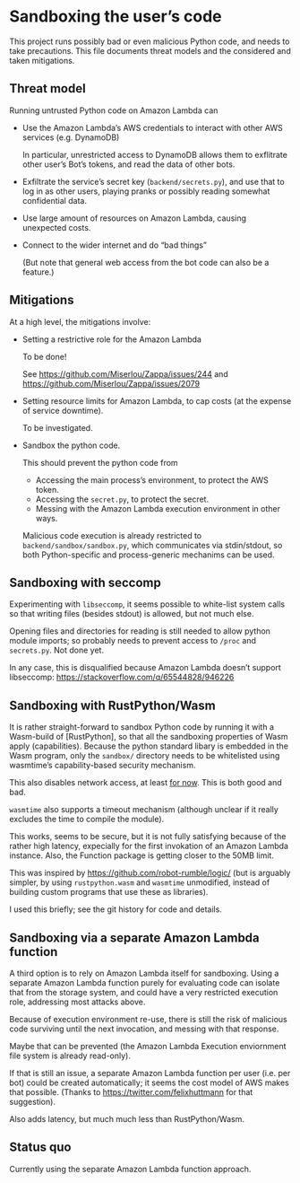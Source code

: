 Sandboxing the user’s code
==========================

This project runs possibly bad or even malicious Python code, and needs to take
precautions. This file documents threat models and the considered and taken mitigations.

Threat model
------------

Running untrusted Python code on Amazon Lambda can

 * Use the Amazon Lambda’s AWS credentials to interact with other AWS services
   (e.g. DynamoDB)

   In particular, unrestricted access to DynamoDB allows them to exflitrate
   other user’s Bot’s tokens, and read the data of other bots.

 * Exfiltrate the service’s secret key (`backend/secrets.py`), and use that to
   log in as other users, playing pranks or possibly reading somewhat
   confidential data.

 * Use large amount of resources on Amazon Lambda, causing unexpected costs.

 * Connect to the wider internet and do “bad things”

   (But note that general web access from the bot code can also be a feature.)

Mitigations
-----------

At a high level, the mitigations involve:

 * Setting a restrictive role for the Amazon Lambda

   To be done!

   See https://github.com/Miserlou/Zappa/issues/244 and https://github.com/Miserlou/Zappa/issues/2079

 * Setting resource limits for Amazon Lambda, to cap costs (at the expense of service downtime).

   To be investigated.

 * Sandbox the python code.

   This should prevent the python code from

   * Accessing the main process’s environment, to protect the AWS token.
   * Accessing the `secret.py`, to protect the secret.
   * Messing with the Amazon Lambda execution environment in other ways.

   Malicious code execution is already restricted to
   `backend/sandbox/sandbox.py`, which communicates via stdin/stdout, so both
   Python-specific and process-generic mechanims can be used.

Sandboxing with seccomp
-----------------------

Experimenting with `libseccomp`, it seems possible to white-list system calls
so that writing files (besides stdout) is allowed, but not much else.

Opening files and directories for reading is still needed to allow python
module imports; so probably needs to prevent access to `/proc` and
`secrets.py`. Not done yet.

In any case, this is disqualified because Amazon Lambda doesn’t support
libseccomp: https://stackoverflow.com/q/65544828/946226

Sandboxing with RustPython/Wasm
-------------------------------

It is rather straight-forward to sandbox Python code by running it with a
Wasm-build of [RustPython], so that all the sandboxing properties of Wasm apply
(capabilities). Because the python standard libary is embedded in the Wasm
program, only the `sandbox/` directory needs to be whitelisted using wasmtime’s
capability-based security mechanism.

This also disables network access, at least [for
now](https://github.com/WebAssembly/WASI/pull/312). This is both good and bad.

`wasmtime` also supports a timeout mechanism (although unclear if it really
excludes the time to compile the module).

This works, seems to be secure, but it is not fully satisfying because of the
rather high latency, expecially for the first invokation of an Amazon Lambda
instance. Also, the Function package is getting closer to the 50MB limit.

This was inspired by https://github.com/robot-rumble/logic/ (but is arguably
simpler, by using `rustpython.wasm` and `wasmtime` unmodified, instead of
building custom programs that use these as libraries).

I used this briefly; see the git history for code and details.

Sandboxing via a separate Amazon Lambda function
------------------------------------------------

A third option is to rely on Amazon Lambda itself for sandboxing.  Using a
separate Amazon Lambda function purely for evaluating code can isolate that
from the storage system, and could have a very restricted execution role,
addressing most attacks above.

Because of execution environment re-use, there is still the risk of malicious
code surviving until the next invocation, and messing with that response.

Maybe that can be prevented (the Amazon Lambda Execution enviornment file
system is already read-only).

If that is still an issue, a separate Amazon Lambda function per user (i.e. per
bot) could be created automatically; it seems the cost model of AWS makes that
possible. (Thanks to https://twitter.com/felixhuttmann for that suggestion).

Also adds latency, but much much less than RustPython/Wasm.


Status quo
----------

Currently using the separate Amazon Lambda function approach.
